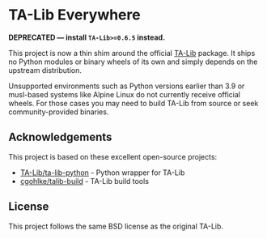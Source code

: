 # TA-Lib Everywhere

**DEPRECATED — install `TA-Lib>=0.6.5` instead.**

This project is now a thin shim around the official
[TA-Lib](https://github.com/TA-Lib/ta-lib-python) package.
It ships no Python modules or binary wheels of its own and simply depends on the upstream distribution.

Unsupported environments such as Python versions earlier than 3.9 or musl-based systems like Alpine Linux do not currently receive official wheels. For those cases you may need to build TA-Lib from source or seek community-provided binaries.

## Acknowledgements

This project is based on these excellent open-source projects:

- [TA-Lib/ta-lib-python](https://github.com/TA-Lib/ta-lib-python) - Python wrapper for TA-Lib
- [cgohlke/talib-build](https://github.com/cgohlke/talib-build) - TA-Lib build tools

## License

This project follows the same BSD license as the original TA-Lib.

